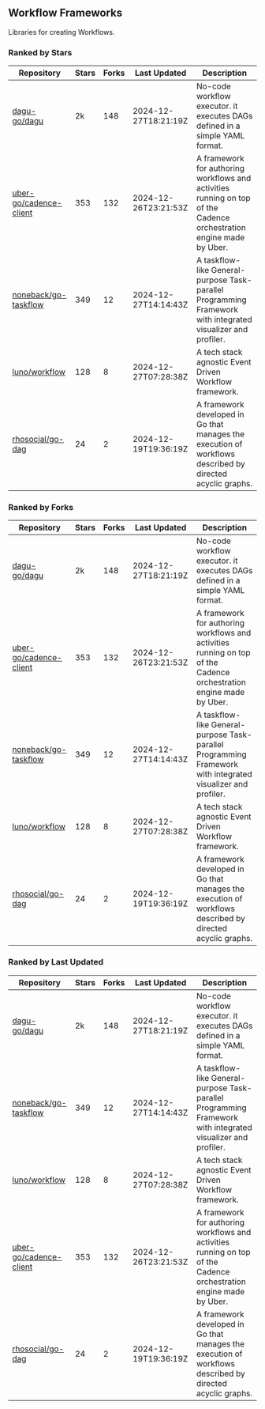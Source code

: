 ## Workflow Frameworks

Libraries for creating Workflows.

### Ranked by Stars

| Repository | Stars | Forks | Last Updated | Description | 
|------------|-------|-------|--------------|-------------|
| [dagu-go/dagu](https://github.com/dagu-go/dagu) | 2k | 148 | 2024-12-27T18:21:19Z |  No-code workflow executor. it executes DAGs defined in a simple YAML format. |
| [uber-go/cadence-client](https://github.com/uber-go/cadence-client) | 353 | 132 | 2024-12-26T23:21:53Z |  A framework for authoring workflows and activities running on top of the Cadence orchestration engine made by Uber. |
| [noneback/go-taskflow](https://github.com/noneback/go-taskflow) | 349 | 12 | 2024-12-27T14:14:43Z |  A taskflow-like General-purpose Task-parallel Programming Framework with integrated visualizer and profiler. |
| [luno/workflow](https://github.com/luno/workflow) | 128 | 8 | 2024-12-27T07:28:38Z |  A tech stack agnostic Event Driven Workflow framework. |
| [rhosocial/go-dag](https://github.com/rhosocial/go-dag) | 24 | 2 | 2024-12-19T19:36:19Z |  A framework developed in Go that manages the execution of workflows described by directed acyclic graphs. |

### Ranked by Forks

| Repository | Stars | Forks | Last Updated | Description | 
|------------|-------|-------|--------------|-------------|
| [dagu-go/dagu](https://github.com/dagu-go/dagu) | 2k | 148 | 2024-12-27T18:21:19Z |  No-code workflow executor. it executes DAGs defined in a simple YAML format. |
| [uber-go/cadence-client](https://github.com/uber-go/cadence-client) | 353 | 132 | 2024-12-26T23:21:53Z |  A framework for authoring workflows and activities running on top of the Cadence orchestration engine made by Uber. |
| [noneback/go-taskflow](https://github.com/noneback/go-taskflow) | 349 | 12 | 2024-12-27T14:14:43Z |  A taskflow-like General-purpose Task-parallel Programming Framework with integrated visualizer and profiler. |
| [luno/workflow](https://github.com/luno/workflow) | 128 | 8 | 2024-12-27T07:28:38Z |  A tech stack agnostic Event Driven Workflow framework. |
| [rhosocial/go-dag](https://github.com/rhosocial/go-dag) | 24 | 2 | 2024-12-19T19:36:19Z |  A framework developed in Go that manages the execution of workflows described by directed acyclic graphs. |

### Ranked by Last Updated

| Repository | Stars | Forks | Last Updated | Description | 
|------------|-------|-------|--------------|-------------|
| [dagu-go/dagu](https://github.com/dagu-go/dagu) | 2k | 148 | 2024-12-27T18:21:19Z |  No-code workflow executor. it executes DAGs defined in a simple YAML format. |
| [noneback/go-taskflow](https://github.com/noneback/go-taskflow) | 349 | 12 | 2024-12-27T14:14:43Z |  A taskflow-like General-purpose Task-parallel Programming Framework with integrated visualizer and profiler. |
| [luno/workflow](https://github.com/luno/workflow) | 128 | 8 | 2024-12-27T07:28:38Z |  A tech stack agnostic Event Driven Workflow framework. |
| [uber-go/cadence-client](https://github.com/uber-go/cadence-client) | 353 | 132 | 2024-12-26T23:21:53Z |  A framework for authoring workflows and activities running on top of the Cadence orchestration engine made by Uber. |
| [rhosocial/go-dag](https://github.com/rhosocial/go-dag) | 24 | 2 | 2024-12-19T19:36:19Z |  A framework developed in Go that manages the execution of workflows described by directed acyclic graphs. |

